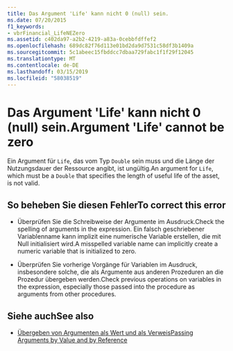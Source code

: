 ```yaml
---
title: Das Argument 'Life' kann nicht 0 (null) sein.
ms.date: 07/20/2015
f1_keywords:
- vbrFinancial_LifeNEZero
ms.assetid: c402da97-a2b2-4219-a83a-0cebbfdffef2
ms.openlocfilehash: 689dc82f76d113e01bd2da9d7531c58df3b1409a
ms.sourcegitcommit: 5c1abeec15fbddcc7dbaa729fabc1f1f29f12045
ms.translationtype: MT
ms.contentlocale: de-DE
ms.lasthandoff: 03/15/2019
ms.locfileid: "58038519"
---
```

# <a name="argument-life-cannot-be-zero"></a><span data-ttu-id="5f869-102">Das Argument 'Life' kann nicht 0 (null) sein.</span><span class="sxs-lookup"><span data-stu-id="5f869-102">Argument 'Life' cannot be zero</span></span>
<span data-ttu-id="5f869-103">Ein Argument für `Life`, das vom Typ `Double` sein muss und die Länge der Nutzungsdauer der Ressource angibt, ist ungültig.</span><span class="sxs-lookup"><span data-stu-id="5f869-103">An argument for `Life`, which must be a `Double` that specifies the length of useful life of the asset, is not valid.</span></span>  
  
## <a name="to-correct-this-error"></a><span data-ttu-id="5f869-104">So beheben Sie diesen Fehler</span><span class="sxs-lookup"><span data-stu-id="5f869-104">To correct this error</span></span>  
  
-   <span data-ttu-id="5f869-105">Überprüfen Sie die Schreibweise der Argumente im Ausdruck.</span><span class="sxs-lookup"><span data-stu-id="5f869-105">Check the spelling of arguments in the expression.</span></span> <span data-ttu-id="5f869-106">Ein falsch geschriebener Variablenname kann implizit eine numerische Variable erstellen, die mit Null initialisiert wird.</span><span class="sxs-lookup"><span data-stu-id="5f869-106">A misspelled variable name can implicitly create a numeric variable that is initialized to zero.</span></span>  
  
-   <span data-ttu-id="5f869-107">Überprüfen Sie vorherige Vorgänge für Variablen im Ausdruck, insbesondere solche, die als Argumente aus anderen Prozeduren an die Prozedur übergeben werden.</span><span class="sxs-lookup"><span data-stu-id="5f869-107">Check previous operations on variables in the expression, especially those passed into the procedure as arguments from other procedures.</span></span>  
  
## <a name="see-also"></a><span data-ttu-id="5f869-108">Siehe auch</span><span class="sxs-lookup"><span data-stu-id="5f869-108">See also</span></span>

- [<span data-ttu-id="5f869-109">Übergeben von Argumenten als Wert und als Verweis</span><span class="sxs-lookup"><span data-stu-id="5f869-109">Passing Arguments by Value and by Reference</span></span>](../../visual-basic/programming-guide/language-features/procedures/passing-arguments-by-value-and-by-reference.md)

